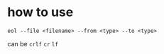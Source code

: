 # how to use
```shell
eol --file <filename> --from <type> --to <type>
```
<type> can be `crlf` `cr` `lf`